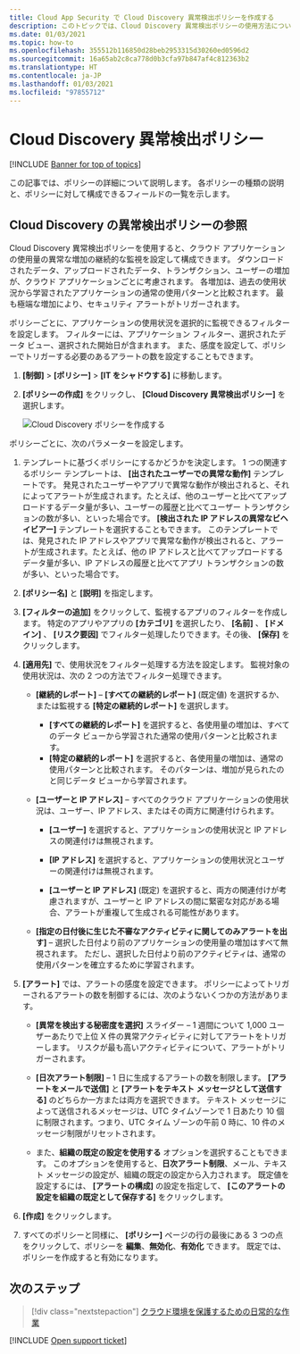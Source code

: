 ```yaml
---
title: Cloud App Security で Cloud Discovery 異常検出ポリシーを作成する
description: このトピックでは、Cloud Discovery 異常検出ポリシーの使用方法について説明します。
ms.date: 01/03/2021
ms.topic: how-to
ms.openlocfilehash: 355512b116850d28beb2953315d30260ed0596d2
ms.sourcegitcommit: 16a65ab2c8ca778d0b3cfa97b847af4c812363b2
ms.translationtype: HT
ms.contentlocale: ja-JP
ms.lasthandoff: 01/03/2021
ms.locfileid: "97855712"
---
```

# <a name="cloud-discovery-anomaly-detection-policy"></a>Cloud Discovery 異常検出ポリシー

[!INCLUDE [Banner for top of topics](includes/banner.md)]

この記事では、ポリシーの詳細について説明します。 各ポリシーの種類の説明と、ポリシーに対して構成できるフィールドの一覧を示します。

## <a name="cloud-discovery-anomaly-detection-policy-reference"></a>Cloud Discovery の異常検出ポリシーの参照

Cloud Discovery 異常検出ポリシーを使用すると、クラウド アプリケーションの使用量の異常な増加の継続的な監視を設定して構成できます。 ダウンロードされたデータ、アップロードされたデータ、トランザクション、ユーザーの増加が、クラウド アプリケーションごとに考慮されます。 各増加は、過去の使用状況から学習されたアプリケーションの通常の使用パターンと比較されます。 最も極端な増加により、セキュリティ アラートがトリガーされます。

ポリシーごとに、アプリケーションの使用状況を選択的に監視できるフィルターを設定します。 フィルターには、アプリケーション フィルター、選択されたデータ ビュー、選択された開始日が含まれます。 また、感度を設定して、ポリシーでトリガーする必要のあるアラートの数を設定することもできます。

1. **[制御]**  >  **[ポリシー]**  >  **[IT をシャドウする]** に移動します。

1. **[ポリシーの作成]** をクリックし、 **[Cloud Discovery 異常検出ポリシー]** を選択します。

    ![Cloud Discovery ポリシーを作成する](media/create-policy-from-shadow-it-tab.png)

ポリシーごとに、次のパラメーターを設定します。

1. テンプレートに基づくポリシーにするかどうかを決定します。 1 つの関連するポリシー テンプレートは、 **[出されたユーザーでの異常な動作]** テンプレートです。 発見されたユーザーやアプリで異常な動作が検出されると、それによってアラートが生成されます。たとえば、他のユーザーと比べてアップロードするデータ量が多い、ユーザーの履歴と比べてユーザー トランザクションの数が多い、といった場合です。 **[検出された IP アドレスの異常なビヘイビアー]** テンプレートを選択することもできます。 このテンプレートでは、発見された IP アドレスやアプリで異常な動作が検出されると、アラートが生成されます。たとえば、他の IP アドレスと比べてアップロードするデータ量が多い、IP アドレスの履歴と比べてアプリ トランザクションの数が多い、といった場合です。

1. **[ポリシー名]** と **[説明]** を指定します。

1. **[フィルターの追加]** をクリックして、監視するアプリのフィルターを作成します。
   特定のアプリやアプリの **[カテゴリ]** を選択したり、 **[名前]** 、 **[ドメイン]** 、 **[リスク要因]** でフィルター処理したりできます。その後、 **[保存]** をクリックします。

1. **[適用先]** で、使用状況をフィルター処理する方法を設定します。 監視対象の使用状況は、次の 2 つの方法でフィルター処理できます。

    - **[継続的レポート]** – **[すべての継続的レポート]** (既定値) を選択するか、または監視する **[特定の継続的レポート]** を選択します。

        - **[すべての継続的レポート]** を選択すると、各使用量の増加は、すべてのデータ ビューから学習された通常の使用パターンと比較されます。
        - **[特定の継続的レポート]** を選択すると、各使用量の増加は、通常の使用パターンと比較されます。 そのパターンは、増加が見られたのと同じデータ ビューから学習されます。

    - **[ユーザーと IP アドレス]** – すべてのクラウド アプリケーションの使用状況は、ユーザー、IP アドレス、またはその両方に関連付けられます。

        - **[ユーザー]** を選択すると、アプリケーションの使用状況と IP アドレスの関連付けは無視されます。

        - **[IP アドレス]** を選択すると、アプリケーションの使用状況とユーザーの関連付けは無視されます。

        - **[ユーザーと IP アドレス]** (既定) を選択すると、両方の関連付けが考慮されますが、ユーザーと IP アドレスの間に緊密な対応がある場合、アラートが重複して生成される可能性があります。

    - **[指定の日付後に生じた不審なアクティビティに関してのみアラートを出す]** – 選択した日付より前のアプリケーションの使用量の増加はすべて無視されます。 ただし、選択した日付より前のアクティビティは、通常の使用パターンを確立するために学習されます。

1. **[アラート]** では、アラートの感度を設定できます。 ポリシーによってトリガーされるアラートの数を制御するには、次のようないくつかの方法があります。

    - **[異常を検出する秘密度を選択]** スライダー – 1 週間について 1,000 ユーザーあたりで上位 X 件の異常アクティビティに対してアラートをトリガーします。 リスクが最も高いアクティビティについて、アラートがトリガーされます。

    - **[日次アラート制限]** – 1 日に生成するアラートの数を制限します。 **[アラートをメールで送信]** と **[アラートをテキスト メッセージとして送信する]** のどちらか一方または両方を選択できます。 テキスト メッセージによって送信されるメッセージは、UTC タイムゾーンで 1 日あたり 10 個に制限されます。つまり、UTC タイム ゾーンの午前 0 時に、10 件のメッセージ制限がリセットされます。

    - また、**組織の既定の設定を使用する** オプションを選択することもできます。 このオプションを使用すると、**日次アラート制限**、メール、テキスト メッセージの設定が、組織の既定の設定から入力されます。 既定値を設定するには、 **[アラートの構成]** の設定を指定して、 **[このアラートの設定を組織の既定として保存する]** をクリックします。

1. **[作成]** をクリックします。

1. すべてのポリシーと同様に、 **[ポリシー]** ページの行の最後にある 3 つの点をクリックして、ポリシーを **編集**、**無効化**、**有効化** できます。 既定では、ポリシーを作成すると有効になります。

## <a name="next-steps"></a>次のステップ

> [!div class="nextstepaction"]
> [クラウド環境を保護するための日常的な作業](daily-activities-to-protect-your-cloud-environment.md)

[!INCLUDE [Open support ticket](includes/support.md)]
